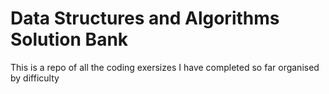 # Data Structures and Algorithms Solution Bank

This is a repo of all the coding exersizes I have completed so far organised by difficulty
